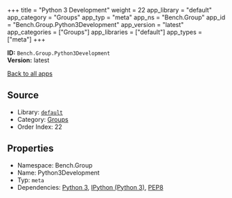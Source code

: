 ﻿+++
title = "Python 3 Development"
weight = 22
app_library = "default"
app_category = "Groups"
app_typ = "meta"
app_ns = "Bench.Group"
app_id = "Bench.Group.Python3Development"
app_version = "latest"
app_categories = ["Groups"]
app_libraries = ["default"]
app_types = ["meta"]
+++

**ID:** `Bench.Group.Python3Development`  
**Version:** latest  
<!--more-->

[Back to all apps](/apps/)

## Source

* Library: [`default`](/app_libraries/default)
* Category: [Groups](/app_categories/groups)
* Order Index: 22

## Properties

* Namespace: Bench.Group
* Name: Python3Development
* Typ: `meta`
* Dependencies: [Python 3](/apps/Bench.Python3), [IPython (Python 3)](/apps/Bench.Python3.IPython), [PEP8](/apps/Bench.Python.PEP8)

